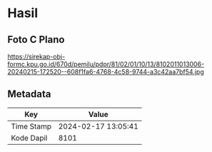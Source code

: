 # Hasil

## Foto C Plano

https://sirekap-obj-formc.kpu.go.id/670d/pemilu/pdpr/81/02/01/10/13/8102011013006-20240215-172520--608f1fa6-4768-4c58-9744-a3c42aa7bf54.jpg


## Metadata

| Key        | Value               |
| ---------- | ------------------- |
| Time Stamp | 2024-02-17 13:05:41 |
| Kode Dapil | 8101                |



